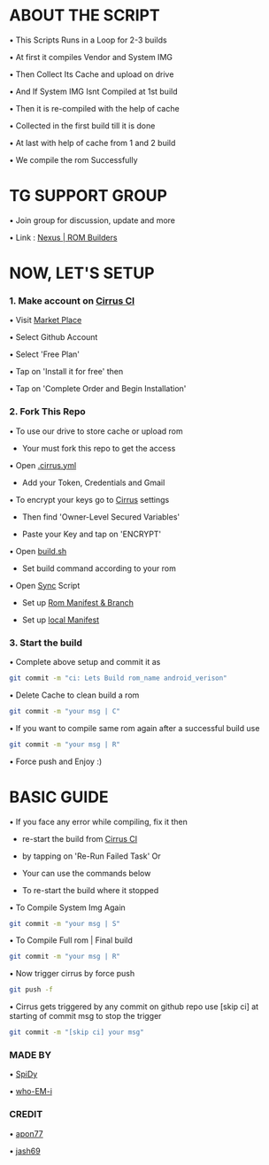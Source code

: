 # ABOUT THE SCRIPT

• This Scripts Runs in a Loop for 2-3 builds

• At first it compiles Vendor and System IMG

• Then Collect Its Cache and upload on drive

• And If System IMG Isnt Compiled at 1st build

• Then it is re-compiled with the help of cache

• Collected in the first build till it is done

• At last with help of cache from 1 and 2 build

• We compile the rom Successfully


# TG SUPPORT GROUP

• Join group for discussion, update and more

• Link : [Nexus | ROM Builders](https://t.me/+CN7nVGdkOshmZmJl)

# NOW, LET'S SETUP

### 1. Make account on [Cirrus CI](https://cirrus-ci.com/)

• Visit [Market Place](https://github.com/marketplace/cirrus-ci)

• Select Github Account

• Select 'Free Plan'

• Tap on 'Install it for free' then

• Tap on 'Complete Order and Begin Installation'

### 2. Fork This Repo

• To use our drive to store cache or upload rom
  - Your must fork this repo to get the access

• Open [.cirrus.yml](https://github.com/ImSpiDy/cirrus-script/blob/main/.cirrus.yml#L5)

  - Add your Token, Credentials and Gmail

• To encrypt your keys go to [Cirrus](https://cirrus-ci.com/) settings
  
  - Then find 'Owner-Level Secured Variables'
  
  - Paste your Key and tap on 'ENCRYPT'

• Open [build.sh](https://github.com/ImSpiDy/cirrus-script/blob/main/build.sh)
  
  - Set build command according to your rom
  
• Open [Sync](https://github.com/ImSpiDy/cirrus-script/blob/main/sync) Script

  - Set up [Rom Manifest & Branch](https://github.com/ImSpiDy/cirrus-script/blob/main/sync#L10)

  - Set up [local Manifest](https://github.com/ImSpiDy/cirrus-script/blob/main/sync#L15)
  
### 3. Start the build

• Complete above setup and commit it as
````bash
git commit -m "ci: Lets Build rom_name android_verison"
````
• Delete Cache to clean build a rom
````bash
git commit -m "your msg | C"
````
• If you want to compile same rom again after a successful build use
````bash
git commit -m "your msg | R"
````
• Force push and Enjoy :)


# BASIC GUIDE

• If you face any error while compiling, fix it then

  - re-start the build from [Cirrus CI](https://cirrus-ci.com/)
 
  - by tapping on 'Re-Run Failed Task' Or
 
  - Your can use the commands below 
 
  - To re-start the build where it stopped

• To Compile System Img Again
````bash
git commit -m "your msg | S"
````
• To Compile Full rom | Final build
````bash
git commit -m "your msg | R"
````
• Now trigger cirrus by force push
````bash
git push -f
````
• Cirrus gets triggered by any commit on github repo use [skip ci] at starting of commit msg to stop the trigger
````bash
git commit -m "[skip ci] your msg"
````


### MADE BY
• [SpiDy](https://github.com/ImSpiDy)

• [who-EM-i](https://github.com/who-EM-i)

### CREDIT
• [apon77](https://github.com/apon77)

• [jash69](https://github.com/jash69)
 
